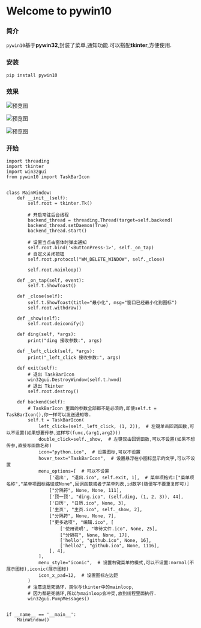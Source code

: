 # Welcome to pywin10

### 简介

`pywin10`基于**pywin32**,封装了菜单,通知功能.可以搭配**tkinter**,方便使用.

### 安装

    pip install pywin10

### 效果

![预览图](https://pic.imgdb.cn/item/61a5c59b2ab3f51d91cf1f17.png)  

![预览图](https://pic.imgdb.cn/item/61a5c59b2ab3f51d91cf1f1e.png)  

![预览图](https://pic.imgdb.cn/item/61a5c59b2ab3f51d91cf1f23.png) 

### 开始

    import threading
    import tkinter
    import win32gui
    from pywin10 import TaskBarIcon
    
    
    class MainWindow:
        def __init__(self):
            self.root = tkinter.Tk()
    
            # 开启常驻后台线程
            backend_thread = threading.Thread(target=self.backend)
            backend_thread.setDaemon(True)
            backend_thread.start()
    
            # 设置当点击窗体时弹出通知
            self.root.bind('<ButtonPress-1>', self._on_tap)
            # 自定义关闭按钮
            self.root.protocol("WM_DELETE_WINDOW", self._close)
    
            self.root.mainloop()
    
        def _on_tap(self, event):
            self.t.ShowToast()
    
        def _close(self):
            self.t.ShowToast(title="最小化", msg="窗口已经最小化到图标")
            self.root.withdraw()
    
        def _show(self):
            self.root.deiconify()
    
        def ding(self, *args):
            print("ding 接收参数:", args)
    
        def _left_click(self, *args):
            print("_left_click 接收参数:", args)
    
        def exit(self):
            # 退出 TaskBarIcon
            win32gui.DestroyWindow(self.t.hwnd)
            # 退出 Tkinter
            self.root.destroy()
    
        def backend(self):
            # TaskBarIcon 里面的参数全部都不是必须的,即便self.t = TaskBarIcon(),你一样可以发送通知等.
            self.t = TaskBarIcon(
                left_click=(self._left_click, (1, 2)),  # 左键单击回调函数,可以不设置(如果想要传参,这样写(func,(arg1,arg2)))
                double_click=self._show,  # 左键双击回调函数,可以不设置(如果不想传参,直接写函数名称)
                icon="python.ico",  # 设置图标,可以不设置
                hover_text="TaskBarIcon",  # 设置悬浮在小图标显示的文字,可以不设置
                menu_options=[  # 可以不设置
                    ['退出', "退出.ico", self.exit, 1],  # 菜单项格式:["菜单项名称","菜单项图标路径或None",回调函数或者子菜单列表,id数字(随便写不要重复即可)]
                    ["分隔符", None, None, 111],
                    ['顶一顶', "ding.ico", (self.ding, (1, 2, 3)), 44],
                    ['日历', "日历.ico", None, 3],
                    ['主页', "主页.ico", self._show, 2],
                    ["分隔符", None, None, 7],
                    ["更多选项", "编辑.ico", [
                        ['使用说明', "等待文件.ico", None, 25],
                        ["分隔符", None, None, 17],
                        ['hello', "github.ico", None, 16],
                        ['hello2', "github.ico", None, 1116],
                    ], 4],
                ],
                menu_style="iconic",  # 设置右键菜单的模式,可以不设置:normal(不展示图标),iconic(展示图标)
                icon_x_pad=12,  # 设置图标左边距
            )
            # 注意这是死循环，类似与tkinter中的mainloop,
            # 因为都是死循环,所以与mainloop会冲突,放到线程里面执行.
            win32gui.PumpMessages()
    
    
    if __name__ == '__main__':
        MainWindow()
